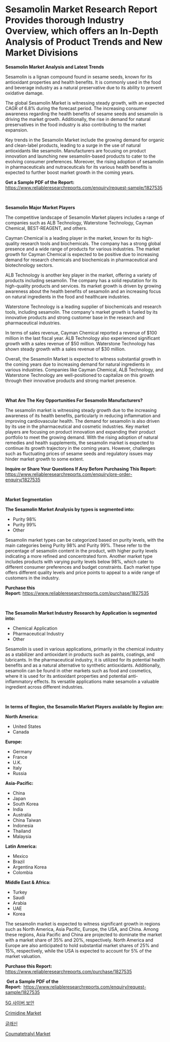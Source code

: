 <p><h1>Sesamolin Market Research Report Provides thorough Industry Overview, which offers an In-Depth Analysis of Product Trends and New Market Divisions</h1></p><p><strong>Sesamolin Market Analysis and Latest Trends</strong></p>
<p><p>Sesamolin is a lignan compound found in sesame seeds, known for its antioxidant properties and health benefits. It is commonly used in the food and beverage industry as a natural preservative due to its ability to prevent oxidative damage.</p><p>The global Sesamolin Market is witnessing steady growth, with an expected CAGR of 6.8% during the forecast period. The increasing consumer awareness regarding the health benefits of sesame seeds and sesamolin is driving the market growth. Additionally, the rise in demand for natural preservatives in the food industry is also contributing to the market expansion.</p><p>Key trends in the Sesamolin Market include the growing demand for organic and clean-label products, leading to a surge in the use of natural antioxidants like sesamolin. Manufacturers are focusing on product innovation and launching new sesamolin-based products to cater to the evolving consumer preferences. Moreover, the rising adoption of sesamolin in pharmaceuticals and nutraceuticals for its various health benefits is expected to further boost market growth in the coming years.</p></p>
<p><strong>Get a Sample PDF of the Report:&nbsp;</strong> <a href="https://www.reliableresearchreports.com/enquiry/request-sample/1827535">https://www.reliableresearchreports.com/enquiry/request-sample/1827535</a></p>
<p>&nbsp;</p>
<p><strong>Sesamolin Major Market Players</strong></p>
<p><p>The competitive landscape of Sesamolin Market players includes a range of companies such as ALB Technology, Waterstone Technology, Cayman Chemical, BEST-REAGENT, and others. </p><p>Cayman Chemical is a leading player in the market, known for its high-quality research tools and biochemicals. The company has a strong global presence and a wide range of products for various industries. The market growth for Cayman Chemical is expected to be positive due to increasing demand for research chemicals and biochemicals in pharmaceutical and biotechnology sectors.</p><p>ALB Technology is another key player in the market, offering a variety of products including sesamolin. The company has a solid reputation for its high-quality products and services. Its market growth is driven by growing awareness about the health benefits of sesamolin and an increasing focus on natural ingredients in the food and healthcare industries.</p><p>Waterstone Technology is a leading supplier of biochemicals and research tools, including sesamolin. The company's market growth is fueled by its innovative products and strong customer base in the research and pharmaceutical industries.</p><p>In terms of sales revenue, Cayman Chemical reported a revenue of $100 million in the last fiscal year. ALB Technology also experienced significant growth with a sales revenue of $50 million. Waterstone Technology has shown steady growth with a sales revenue of $30 million.</p><p>Overall, the Sesamolin Market is expected to witness substantial growth in the coming years due to increasing demand for natural ingredients in various industries. Companies like Cayman Chemical, ALB Technology, and Waterstone Technology are well-positioned to capitalize on this growth through their innovative products and strong market presence.</p></p>
<p>&nbsp;</p>
<p><strong>What Are The Key Opportunities For Sesamolin Manufacturers?</strong></p>
<p><p>The sesamolin market is witnessing steady growth due to the increasing awareness of its health benefits, particularly in reducing inflammation and improving cardiovascular health. The demand for sesamolin is also driven by its use in the pharmaceutical and cosmetic industries. Key market players are focusing on product innovation and expanding their product portfolio to meet the growing demand. With the rising adoption of natural remedies and health supplements, the sesamolin market is expected to continue its growth trajectory in the coming years. However, challenges such as fluctuating prices of sesame seeds and regulatory issues may hinder market growth to some extent.</p></p>
<p><strong>Inquire or Share Your Questions If Any Before Purchasing This Report:</strong> <a href="https://www.reliableresearchreports.com/enquiry/pre-order-enquiry/1827535">https://www.reliableresearchreports.com/enquiry/pre-order-enquiry/1827535</a></p>
<p>&nbsp;</p>
<p><strong>Market Segmentation</strong></p>
<p><strong>The Sesamolin Market Analysis by types is segmented into:</strong></p>
<p><ul><li>Purity 98%</li><li>Purity 99%</li><li>Other</li></ul></p>
<p><p>Sesamolin market types can be categorized based on purity levels, with the main categories being Purity 98% and Purity 99%. These refer to the percentage of sesamolin content in the product, with higher purity levels indicating a more refined and concentrated form. Another market type includes products with varying purity levels below 98%, which cater to different consumer preferences and budget constraints. Each market type offers different quality levels and price points to appeal to a wide range of customers in the industry.</p></p>
<p><strong>Purchase this Report:&nbsp;</strong><a href="https://www.reliableresearchreports.com/purchase/1827535">https://www.reliableresearchreports.com/purchase/1827535</a></p>
<p>&nbsp;</p>
<p><strong>The Sesamolin Market Industry Research by Application is segmented into:</strong></p>
<p><ul><li>Chemical Application</li><li>Pharmaceutical Industry</li><li>Other</li></ul></p>
<p><p>Sesamolin is used in various applications, primarily in the chemical industry as a stabilizer and antioxidant in products such as paints, coatings, and lubricants. In the pharmaceutical industry, it is utilized for its potential health benefits and as a natural alternative to synthetic antioxidants. Additionally, sesamolin can be found in other markets such as food and cosmetics, where it is used for its antioxidant properties and potential anti-inflammatory effects. Its versatile applications make sesamolin a valuable ingredient across different industries.</p></p>
<p>&nbsp;</p>
<p><strong>In terms of Region, the Sesamolin Market Players available by Region are:</strong></p>
<p>
    <p> <strong> North America: </strong>
        <ul>
            <li>United States</li>
            <li>Canada</li>
        </ul>
        </p> 
    <p> <strong> Europe: </strong>
        <ul>
            <li>Germany</li>
            <li>France</li>
            <li>U.K.</li>
            <li>Italy</li>
            <li>Russia</li>
        </ul>
        </p> 
    <p> <strong> Asia-Pacific: </strong>
        <ul>
            <li>China</li>
            <li>Japan</li>
            <li>South Korea</li>
            <li>India</li>
            <li>Australia</li>
            <li>China Taiwan</li>
            <li>Indonesia</li>
            <li>Thailand</li>
            <li>Malaysia</li>
        </ul>
        </p> 
    <p> <strong> Latin America: </strong>
        <ul>
            <li>Mexico</li>
            <li>Brazil</li>
            <li>Argentina Korea</li>
            <li>Colombia</li>
        </ul>
        </p> 
    <p> <strong> Middle East & Africa: </strong>
        <ul>
            <li>Turkey</li>
            <li>Saudi</li>
            <li>Arabia</li>
            <li>UAE</li>
            <li>Korea</li>
        </ul>
    </p>
    </p>
<p><p>The sesamolin market is expected to witness significant growth in regions such as North America, Asia Pacific, Europe, the USA, and China. Among these regions, Asia Pacific and China are projected to dominate the market with a market share of 35% and 20%, respectively. North America and Europe are also anticipated to hold substantial market shares of 25% and 15%, respectively, while the USA is expected to account for 5% of the market valuation.</p></p>
<p><strong>Purchase this Report: </strong><a href="https://www.reliableresearchreports.com/purchase/1827535">https://www.reliableresearchreports.com/purchase/1827535</a></p>
<p>&nbsp;<strong>Get a Sample PDF of the Report:&nbsp;&nbsp;</strong><a href="https://www.reliableresearchreports.com/enquiry/request-sample/1827535">https://www.reliableresearchreports.com/enquiry/request-sample/1827535</a></p>
<p><strong></strong></p>
<p><p><a href="https://medium.com/@koleledner/5g-%EC%82%AC%EC%9D%B4%EB%B2%84-%EB%B3%B4%EC%95%88-%EC%8B%9C%EC%9E%A5-%EC%A1%B0%EC%82%AC-%EB%B3%B4%EA%B3%A0%EC%84%9C-%EA%B7%B8-%EC%97%AD%EC%82%AC-%EB%B0%8F-2024%EB%85%84%EB%B6%80%ED%84%B0-2031%EB%85%84%EA%B9%8C%EC%A7%80%EC%9D%98-%EC%98%88%EC%B8%A1-a1283f73d863">5G 사이버 보안</a></p><p><a href="https://github.com/changoleonlaverguenzanoexiste/Market-Research-Report-List-2/blob/main/crimidine-market.md">Crimidine Market</a></p><p><a href="https://medium.com/@alexemumu2022/%EA%B8%80%EB%9E%98%EC%8A%A4%EC%9D%B8-%EC%8B%9C%EC%9E%A5-%EC%8B%9C%EC%9E%A5-cagr-%EC%8B%9C%EC%9E%A5-%EB%8F%99%ED%96%A5-%EB%B0%8F-%EC%84%B1%EC%9E%A5-%EC%A0%84%EB%9E%B5%EC%97%90-%EB%8C%80%ED%95%9C-%ED%86%B5%EC%B0%B0%EB%A0%A5-daa6557e8c40">글래신</a></p><p><a href="https://github.com/dimitrishawkinswaynenp91rgz/Market-Research-Report-List-1/blob/main/coumatetralyl-market.md">Coumatetralyl Market</a></p></p>
